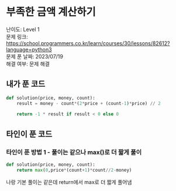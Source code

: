 # 부족한 금액 계산하기

난이도: Level 1  
문제 링크: https://school.programmers.co.kr/learn/courses/30/lessons/82612?language=python3  
문제 푼 날짜: 2023/07/19  
해결 여부: 문제 해결  

## 내가 푼 코드

```python
def solution(price, money, count):
    result = money - count*(2*price + (count-1)*price) // 2
    
    return -1 * result if result < 0 else 0
```

## 타인이 푼 코드

### 타인이 푼 방법 1 - 풀이는 같으나 max()로 더 짧게 풀이

```python
def solution(price, money, count):
    return max(0,price*(count+1)*count//2-money)
```

나랑 기본 풀이는 같은데 return에서 max로 더 짧게 풀어냄
